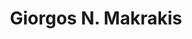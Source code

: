 ---
title: "Giorgos N. Makrakis"
collection: students
permalink: /students/s2-makrakis-1992
thesis: "Elastic Wave Propagation in a half plane with a hole"
institute: "NTUA, Greece"
year: "1992"
type: "phd" # or diploma
current-position: "Professor, Dept. of Applied Mathematics, <i>University of Crete</i>, and Researcher at the Institute of Applied and Computational Mathematics, <i>Foundation of Research and Technology</i>, Heraklion Crete"
---